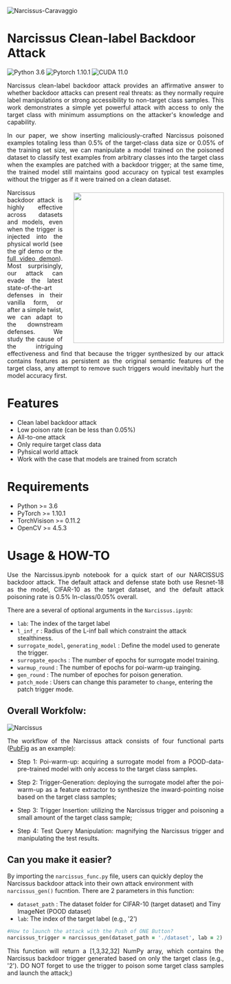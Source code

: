 ![Narcissus-Caravaggio](https://user-images.githubusercontent.com/77789132/162662050-11494b6e-a4fd-486b-80ef-d895654e4a8d.jpg)

# Narcissus Clean-label Backdoor Attack

![Python 3.6](https://img.shields.io/badge/python-3.6-DodgerBlue.svg?style=plastic)
![Pytorch 1.10.1](https://img.shields.io/badge/pytorch-1.10.1-DodgerBlue.svg?style=plastic)
![CUDA 11.0](https://img.shields.io/badge/cuda-11.0-DodgerBlue.svg?style=plastic)

<p align="justify">Narcissus clean-label backdoor attack provides an affirmative answer to whether backdoor attacks can present real threats: as they normally require label manipulations or strong accessibility to non-target class samples. This work demonstrates a simple yet powerful attack with access to only the target class with minimum assumptions on the attacker's knowledge and capability.</p>

<p align="justify">In our paper, we show inserting maliciously-crafted Narcissus poisoned examples totaling less than 0.5% of the target-class data size or 0.05% of the training set size, we can manipulate a model trained on the poisoned dataset to classify test examples from arbitrary classes into the target class when the examples are patched with a backdoor trigger; at the same time, the trained model still maintains good accuracy on typical test examples without the trigger as if it were trained on a clean dataset.</p> 

<img align="right" width="350px" style="margin-left: 25px; margin-top: 8px" src="https://user-images.githubusercontent.com/64983135/162965476-8ae89a8a-604f-465c-a50a-fef294422f28.gif">

<p align="justify">Narcissus backdoor attack is highly effective across datasets and models, even when the trigger is injected into the physical world (see the gif demo or the <a href="https://drive.google.com/file/d/1e9iL99hOi3D6UmfjEUjv0lnFAtyrzIWw/view">full video demon</a>). Most surprisingly, our attack can evade the latest state-of-the-art defenses in their vanilla form, or after a simple twist, we can adapt to the downstream defenses. We study the cause of the intriguing effectiveness and find that because the trigger synthesized by our attack contains features as persistent as the original semantic features of the target class, any attempt to remove such triggers would inevitably hurt the model accuracy first.</p>

# Features
- Clean label backdoor attack
- Low poison rate (can be less than 0.05\%)
- All-to-one attack
- Only require target class data
- Pyhsical world attack
- Work with the case that models are trained from scratch

# Requirements
+ Python >= 3.6
+ PyTorch >= 1.10.1
+ TorchVisison >= 0.11.2
+ OpenCV >= 4.5.3

# Usage & HOW-TO
<p align="justify">Use the Narcissus.ipynb notebook for a quick start of our NARCISSUS backdoor attack. The default attack and defense state both use Resnet-18 as the model, CIFAR-10 as the target dataset, and the default attack poisoning rate is 0.5% In-class/0.05% overall.</p>

There are a several of optional arguments in the ```Narcissus.ipynb```:

- ```lab```: The index of the target label
- ```l_inf_r``` : Radius of the L-inf ball which constraint the attack stealthiness.
- ```surrogate_model```, ```generating_model``` : Define the model used to generate the trigger.
- ```surrogate_epochs``` : The number of epochs for surrogate model training.
- ```warmup_round``` : The number of epochs for poi-warm-up trainging.
- ```gen_round``` : The number of epoches for poison generation.
- ```patch_mode``` : Users can change this parameter to ```change```, entering the patch trigger mode. 

## Overall Workfolw:
![Narcissus](https://user-images.githubusercontent.com/64983135/162639447-05d02a49-9668-49a0-8d91-c82b952a801e.png)
<p align="justify">The workflow of the Narcissus attack consists of four functional parts (<a href="https://www.cs.columbia.edu/CAVE/databases/pubfig/">PubFig</a> as an example):</p>

- <p align="justify">Step 1: Poi-warm-up: acquiring a surrogate model from a POOD-data-pre-trained model with only access to the target class samples.</p> 
- <p align="justify">Step 2: Trigger-Generation: deploying the surrogate model after the poi-warm-up as a feature extractor to synthesize the inward-pointing noise based on the target class samples;</p> 
- <p align="justify">Step 3: Trigger Insertion: utilizing the Narcissus trigger and poisoning a small amount of the target class sample;</p> 
- <p align="justify">Step 4: Test Query Manipulation: magnifying the Narcissus trigger and manipulating the test results.</p>

## Can you make it easier?
By importing the ```narcissus_func.py``` file, users can quickly deploy the Narcissus backdoor attack into their own attack environment with ```narcissus_gen()``` fucntion. There are 2 parameters in this function:
- ```dataset_path``` : The dataset folder for CIFAR-10 (target dataset) and Tiny ImageNet (POOD dataset)
- ```lab```: The index of the target label (e.g., '2')

```ruby
#How to launch the attack with the Push of ONE Button?
narcissus_trigger = narcissus_gen(dataset_path = './dataset', lab = 2)
```

<p align="justify">This function will return a [1,3,32,32] NumPy array, which contains the Narcissus backdoor trigger generated based on only the target class (e.g., '2'). DO NOT forget to use the trigger to poison some target class samples and launch the attack;)</p>